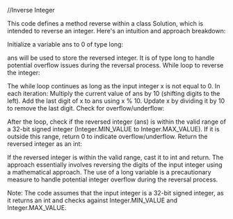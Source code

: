 //Inverse Integer


This code defines a method reverse within a class Solution, which is intended to reverse an integer. Here's an intuition and approach breakdown:

Initialize a variable ans to 0 of type long:

ans will be used to store the reversed integer. It is of type long to handle potential overflow issues during the reversal process.
While loop to reverse the integer:

The while loop continues as long as the input integer x is not equal to 0.
In each iteration:
Multiply the current value of ans by 10 (shifting digits to the left).
Add the last digit of x to ans using x % 10.
Update x by dividing it by 10 to remove the last digit.
Check for overflow/underflow:

After the loop, check if the reversed integer (ans) is within the valid range of a 32-bit signed integer (Integer.MIN_VALUE to Integer.MAX_VALUE).
If it is outside this range, return 0 to indicate overflow/underflow.
Return the reversed integer as an int:

If the reversed integer is within the valid range, cast it to int and return.
The approach essentially involves reversing the digits of the input integer using a mathematical approach. The use of a long variable is a precautionary measure to handle potential integer overflow during the reversal process.

Note: The code assumes that the input integer is a 32-bit signed integer, as it returns an int and checks against Integer.MIN_VALUE and Integer.MAX_VALUE.
